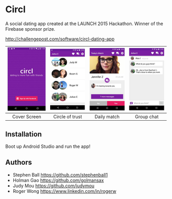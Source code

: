 # Circl

A social dating app created at the LAUNCH 2015 Hackathon.  Winner of the Firebase sponsor prize.

http://challengepost.com/software/circl-dating-app

![Cover screen](/screenshots/circl_cover.jpg?raw=true "Cover screen") | ![Circle of trust](/screenshots/circl_circle.jpg?raw=true "Circle of trust") | ![Daily match](/screenshots/circl_match.jpg?raw=true "Daily match") | ![Group chat](/screenshots/circl_chat.jpg?raw=true "Group chat")
:----------: | :-------------: | :---------: | :--------:
Cover Screen | Circle of trust | Daily match | Group chat

## Installation
Boot up Android Studio and run the app!

## Authors
* Stephen Ball https://github.com/stephenball1
* Holman Gao https://github.com/golmansax
* Judy Mou https://github.com/judymou
* Roger Wong https://www.linkedin.com/in/rogerw
